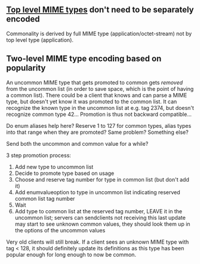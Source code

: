 ## [Top level MIME types](https://tools.ietf.org/html/rfc2046#section-2) don't need to be separately encoded

Commonality is derived by full MIME type (application/octet-stream) not by top level type (application).

## Two-level MIME type encoding based on popularity

An uncommon MIME type that gets promoted to common gets *removed* from the uncommon list (in order to save space, which is the point of having a common list). There could be a client that knows and can parse a MIME type, but doesn't yet know it was promoted to the common list. It can recognize the known type in the uncommon list at e.g. tag 2374, but doesn't recognize common type 42... Promotion is thus not backward compatible...

Do enum aliases help here? Reserve 1 to 127 for common types, alias types into that range when they are promoted? Same problem? Something else?

Send both the uncommon and common value for a while?

3 step promotion process:

1. Add new type to uncommon list
2. Decide to promote type based on usage
3. Choose and reserve tag number for type in common list (but don't add it)
4. Add enumvalueoption to type in uncommon list indicating reserved common list tag number
5. Wait
6. Add type to common list at the reserved tag number, LEAVE it in the uncommon list; servers can sendclients not receiving this last update may start to see unknown common values, they should look them up in the options of the uncommon values

Very old clients will still break. If a client sees an unknown MIME type with tag < 128, it should definitely update its definitions as this type has been popular enough for long enough to now be common.

